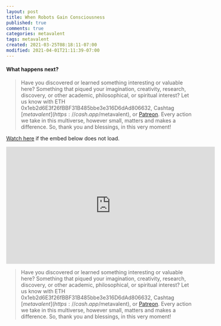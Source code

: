 ```yaml
---
layout: post
title: When Robots Gain Consciousness
published: true
comments: true
categories: metavalent
tags: metavalent
created: 2021-03-25T08:18:11-07:00
modified: 2021-04-01T21:11:39-07:00
---
```


#### What happens next?

> Have you discovered or learned something interesting or valuable here? Something that piqued your imagination, creativity, research, discovery, or other academic, philosophical, or spiritual interest? Let us know with ETH 0x1eb2d6E3f26fBBF31B485bbe3e316D6dAd806632, Cashtag [$metavalent](https://cash.app/$metavalent), or [Patreon](https://patreon.com/metavalent). Every action we take in this multiverse, however small, matters and makes a difference. So, thank you and blessings, in this very moment!

[Watch here](https://youtu.be/neWwJm8zd74) if the embed below does not load.

<div class="embed-container"><iframe width="560" height="315" src="https://www.youtube.com/embed/neWwJm8zd74" title="YouTube video player" frameborder="0" allow="accelerometer; autoplay; clipboard-write; encrypted-media; gyroscope; picture-in-picture" allowfullscreen></iframe></div>

> Have you discovered or learned something interesting or valuable here? Something that piqued your imagination, creativity, research, discovery, or other academic, philosophical, or spiritual interest? Let us know with ETH 0x1eb2d6E3f26fBBF31B485bbe3e316D6dAd806632, Cashtag [$metavalent](https://cash.app/$metavalent), or [Patreon](https://patreon.com/metavalent). Every action we take in this multiverse, however small, matters and makes a difference. So, thank you and blessings, in this very moment!